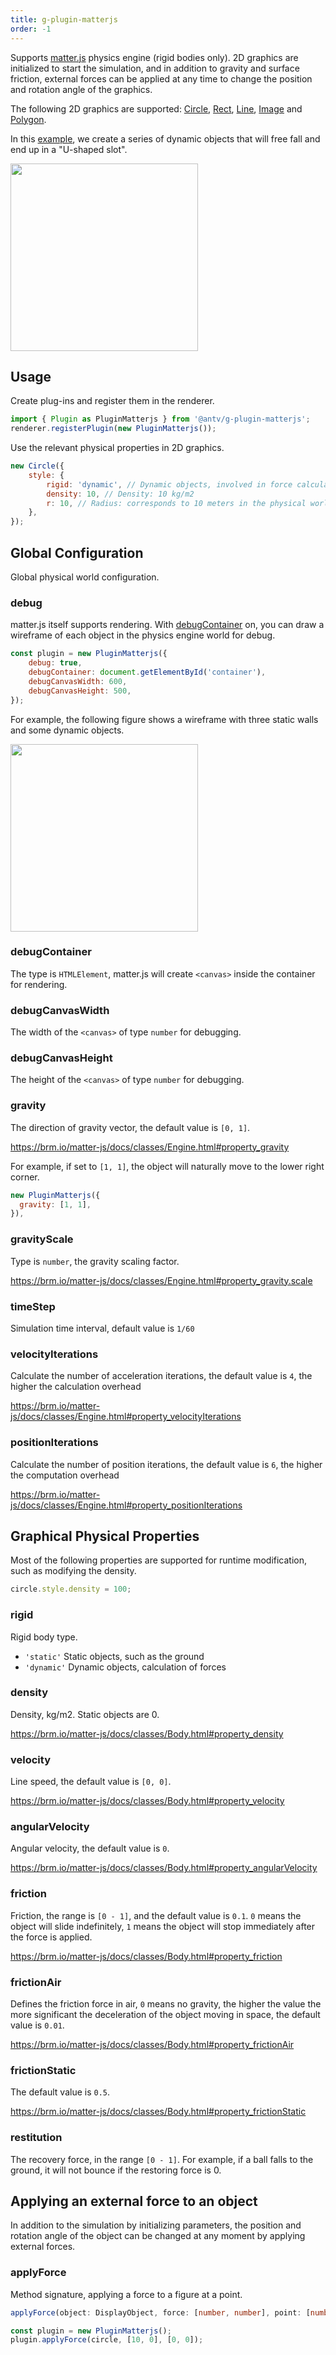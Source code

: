 ```yaml
---
title: g-plugin-matterjs
order: -1
---
```


Supports [matter.js](https://brm.io/matter-js/) physics engine (rigid bodies only). 2D graphics are initialized to start the simulation, and in addition to gravity and surface friction, external forces can be applied at any time to change the position and rotation angle of the graphics.

The following 2D graphics are supported: [Circle](/en/api/basic/circle), [Rect](/en/api/basic/rect), [Line](/en/api/basic/line), [Image](/en/api/basic/image) and [Polygon](/en/api/basic/polygon).

In this [example](/en/examples/plugins#matterjs), we create a series of dynamic objects that will free fall and end up in a "U-shaped slot".

<img src="https://gw.alipayobjects.com/mdn/rms_6ae20b/afts/img/A*Qw5OQLGQy_4AAAAAAAAAAAAAARQnAQ" width="300px">

## Usage

Create plug-ins and register them in the renderer.

```js
import { Plugin as PluginMatterjs } from '@antv/g-plugin-matterjs';
renderer.registerPlugin(new PluginMatterjs());
```

Use the relevant physical properties in 2D graphics.

```js
new Circle({
    style: {
        rigid: 'dynamic', // Dynamic objects, involved in force calculations
        density: 10, // Density: 10 kg/m2
        r: 10, // Radius: corresponds to 10 meters in the physical world
    },
});
```

## Global Configuration

Global physical world configuration.

### debug

matter.js itself supports rendering. With [debugContainer](/en/plugins/matterjs#debugcontainer) on, you can draw a wireframe of each object in the physics engine world for debug.

```js
const plugin = new PluginMatterjs({
    debug: true,
    debugContainer: document.getElementById('container'),
    debugCanvasWidth: 600,
    debugCanvasHeight: 500,
});
```

For example, the following figure shows a wireframe with three static walls and some dynamic objects.

<img src="https://gw.alipayobjects.com/mdn/rms_6ae20b/afts/img/A*Z5XLQ5zRKzkAAAAAAAAAAAAAARQnAQ" width="300px">

### debugContainer

The type is `HTMLElement`, matter.js will create `<canvas>` inside the container for rendering.

### debugCanvasWidth

The width of the `<canvas>` of type `number` for debugging.

### debugCanvasHeight

The height of the `<canvas>` of type `number` for debugging.

### gravity

The direction of gravity vector, the default value is `[0, 1]`.

<https://brm.io/matter-js/docs/classes/Engine.html#property_gravity>

For example, if set to `[1, 1]`, the object will naturally move to the lower right corner.

```js
new PluginMatterjs({
  gravity: [1, 1],
}),
```

### gravityScale

Type is `number`, the gravity scaling factor.

<https://brm.io/matter-js/docs/classes/Engine.html#property_gravity.scale>

### timeStep

Simulation time interval, default value is `1/60`

### velocityIterations

Calculate the number of acceleration iterations, the default value is `4`, the higher the calculation overhead

<https://brm.io/matter-js/docs/classes/Engine.html#property_velocityIterations>

### positionIterations

Calculate the number of position iterations, the default value is `6`, the higher the computation overhead

<https://brm.io/matter-js/docs/classes/Engine.html#property_positionIterations>

## Graphical Physical Properties

Most of the following properties are supported for runtime modification, such as modifying the density.

```js
circle.style.density = 100;
```

### rigid

Rigid body type.

- `'static'` Static objects, such as the ground
- `'dynamic'` Dynamic objects, calculation of forces

<!-- - kinematic -->

### density

Density, kg/m2. Static objects are 0.

<https://brm.io/matter-js/docs/classes/Body.html#property_density>

### velocity

Line speed, the default value is `[0, 0]`.

<https://brm.io/matter-js/docs/classes/Body.html#property_velocity>

### angularVelocity

Angular velocity, the default value is `0`.

<https://brm.io/matter-js/docs/classes/Body.html#property_angularVelocity>

### friction

Friction, the range is `[0 - 1]`, and the default value is `0.1`. `0` means the object will slide indefinitely, `1` means the object will stop immediately after the force is applied.

<https://brm.io/matter-js/docs/classes/Body.html#property_friction>

### frictionAir

Defines the friction force in air, `0` means no gravity, the higher the value the more significant the deceleration of the object moving in space, the default value is `0.01`.

<https://brm.io/matter-js/docs/classes/Body.html#property_frictionAir>

### frictionStatic

The default value is `0.5`.

<https://brm.io/matter-js/docs/classes/Body.html#property_frictionStatic>

### restitution

The recovery force, in the range `[0 - 1]`. For example, if a ball falls to the ground, it will not bounce if the restoring force is 0.

## Applying an external force to an object

In addition to the simulation by initializing parameters, the position and rotation angle of the object can be changed at any moment by applying external forces.

### applyForce

Method signature, applying a force to a figure at a point.

```ts
applyForce(object: DisplayObject, force: [number, number], point: [number, number])
```

```js
const plugin = new PluginMatterjs();
plugin.applyForce(circle, [10, 0], [0, 0]);
```
